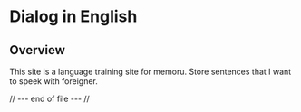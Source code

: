 # Dialog in English

## Overview
This site is a language training site for memoru. Store sentences that I want to speek with foreigner.


// --- end of file --- //